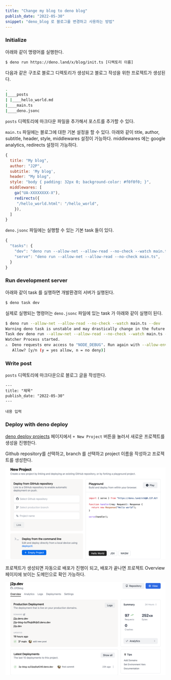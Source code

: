 ```yaml
---
title: "Change my blog to deno blog"
publish_date: "2022-05-30"
snippet: "deno_blog 로 블로그를 변경하고 사용하는 방법"
---
```


### Initialize

아래와 같이 명령어를 실행한다.

```bash
$ deno run https://deno.land/x/blog/init.ts [디렉토리 이름]
```

다음과 같은 구조로 블로그 디렉토리가 생성되고 블로그 작성을 위한 프로젝트가 생성된다.

```bash
.
|____posts
| |____hello_world.md
|____main.ts
|____deno.jsonc
```

`posts` 디렉토리에 마크다운 파일을 추가해서 포스트를 추가할 수 있다.

`main.ts` 파일에는 블로그에 대한 기본 설정을 할 수 있다. 아래와 같이 title, author, subtitle, header,
style, middlewares 설정이 가능하다. middlewares 에는 google analytics, redirects 설정이
가능하다.

```js
{
  title: "My blog",
  author: "J2P",
  subtitle: 'My blog',
  header: "My blog",
  style: "body { padding: 32px 0; background-color: #f0f0f0; }",
  middlewares: [
    ga("UA-XXXXXXXX-X"),
    redirects({
     "/hello_world.html": "/hello_world",
    }),
  ]
}
```

`deno.jsonc` 파일에는 실행할 수 있는 기본 task 들이 있다.

```js
{
  "tasks": {
    "dev": "deno run --allow-net --allow-read --no-check --watch main.ts --dev",
    "serve": "deno run --allow-net --allow-read --no-check main.ts",
  }
}
```

### Run development server

아래와 같이 task 를 실행하면 개발환경의 서버가 실행된다.

```bash
$ deno task dev
```

실제로 실행되는 명령어는 `deno.jsonc` 파일에 있는 task 가 아래와 같이 실행이 된다.

```bash
$ deno run --allow-net --allow-read --no-check --watch main.ts --dev
Warning deno task is unstable and may drastically change in the future
Task dev deno run --allow-net --allow-read --no-check --watch main.ts --dev
Watcher Process started.
⚠️  ️Deno requests env access to "NODE_DEBUG". Run again with --allow-env to bypass this prompt.
   Allow? [y/n (y = yes allow, n = no deny)]
```

### Write post

`posts` 디렉토리에 마크다운으로 블로그 글을 작성한다.

```
---
title: "제목"
publish_date: "2022-05-30"
---

내용 입력
```

### Deploy with deno deploy

[deno deploy projects](https://dash.deno.com/projects) 페이지에서 `+ New Project` 버튼을
눌러서 새로운 프로젝트를 생성을 진행한다.

Github repository를 선택하고, branch 를 선택하고 project 이름을 작성하고 프로젝트를 생성한다.

![screenshot1](./images/2022-05-30-screenshot-1.png)

프로젝트가 생성되면 자동으로 배포가 진행이 되고, 배포가 끝나면 프로젝트 Overview 페이지에 보이는 도메인으로 확인 가능하다.

![screenshot1](./images/2022-05-30-screenshot-2.png)
